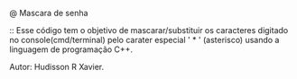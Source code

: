 @ Mascara de senha

:: Esse código tem o objetivo de mascarar/substituir os caracteres digitado
no console(cmd/terminal) pelo carater especial  ' * ' (asterisco) usando a linguagem 
de programação  C++.

Autor: Hudisson R Xavier.

